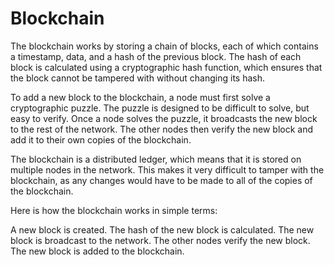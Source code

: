 # Blockchain

The blockchain works by storing a chain of blocks, each of which contains a timestamp, data, and a hash of the previous block. The hash of each block is calculated using a cryptographic hash function, which ensures that the block cannot be tampered with without changing its hash.

To add a new block to the blockchain, a node must first solve a cryptographic puzzle. The puzzle is designed to be difficult to solve, but easy to verify. Once a node solves the puzzle, it broadcasts the new block to the rest of the network. The other nodes then verify the new block and add it to their own copies of the blockchain.

The blockchain is a distributed ledger, which means that it is stored on multiple nodes in the network. This makes it very difficult to tamper with the blockchain, as any changes would have to be made to all of the copies of the blockchain.

Here is how the blockchain works in simple terms:

A new block is created.
The hash of the new block is calculated.
The new block is broadcast to the network.
The other nodes verify the new block.
The new block is added to the blockchain.
